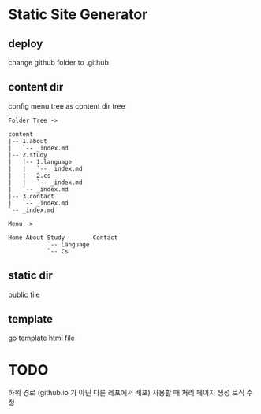 # Static Site Generator

## deploy
change github folder to .github

## content dir

config menu tree as content dir tree

```
Folder Tree ->

content
|-- 1.about
|   `-- _index.md
|-- 2.study
|   |-- 1.language
|   |   `-- _index.md
|   |-- 2.cs
|   |   `-- _index.md
|   `-- _index.md
|-- 3.contact
|   `-- _index.md
`-- _index.md

Menu ->

Home About Study        Contact
           `-- Language
           `-- Cs
```

## static dir

public file

## template

go template html file

# TODO

하위 경로 (github.io 가 아닌 다른 레포에서 배포) 사용할 때 처리
페이지 생성 로직 수정